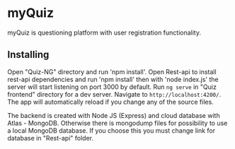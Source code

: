 
# myQuiz

myQuiz is questioning platform with user registration functionality.

## Installing
Open "Quiz-NG" directory and run 'npm install'.
Open Rest-api to install rest-api dependencies and run 'npm install' then with 'node index.js' the server will start listening on port 3000 by default.
Run `ng serve` in "Quiz frontend" directory for a dev server. Navigate to `http://localhost:4200/`. The app will automatically reload if you change any of the source files.

The backend is created with Node JS (Express) and cloud database with Atlas - MongoDB.
Otherwise there is mongodump files for possibility to use a local MongoDB database. If you choose this you must change link for database in "Rest-api" folder.
